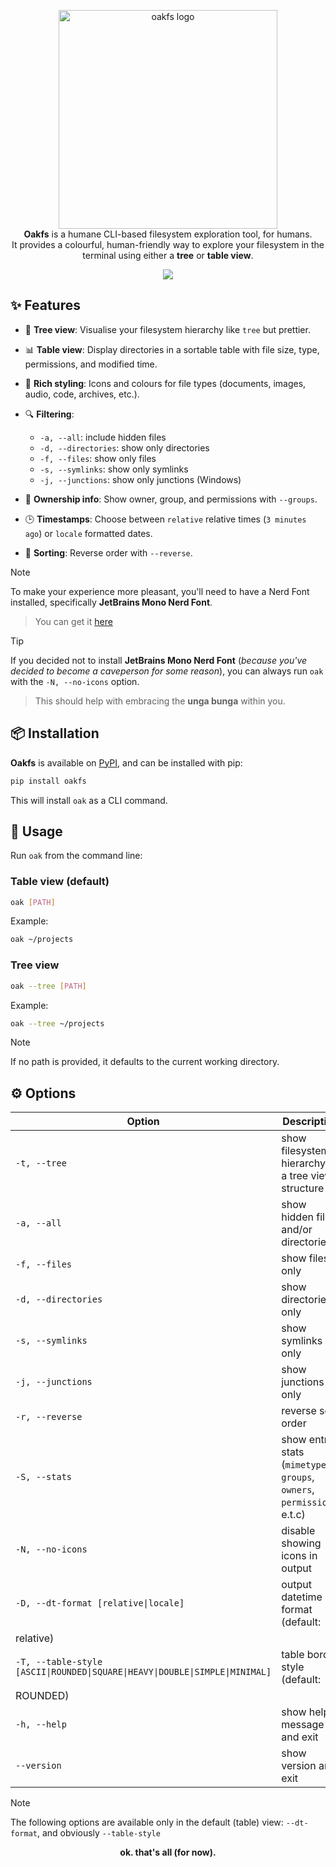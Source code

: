 <p align="center">
  <img src="https://i.imgur.com/BpRXcOW.png" alt="oakfs logo" width="350"/>
  <br>
  <strong>Oakfs</strong> is a humane CLI-based filesystem exploration tool, for humans.<br/>
  It provides a colourful, human-friendly way to explore your filesystem in the terminal using either a <b>tree</b> or <b>table view</b>.
</p>

<p align="center">
  <img src="https://i.imgur.com/d0aFCzQ.gif">
</p>

## ✨ Features

- 🌳 **Tree view**: Visualise your filesystem hierarchy like `tree` but prettier.
- 📊 **Table view**: Display directories in a sortable table with file size, type, permissions, and modified time.
- 🎨 **Rich styling**: Icons and colours for file types (documents, images, audio, code, archives, etc.).
- 🔍 **Filtering**:
    - `-a, --all`: include hidden files
    - `-d, --directories`: show only directories
    - `-f, --files`: show only files
    - `-s, --symlinks`: show only symlinks
    - `-j, --junctions`: show only junctions (Windows)

- 👥 **Ownership info**: Show owner, group, and permissions with `--groups`.
- 🕒 **Timestamps**: Choose between `relative` relative times (`3 minutes ago`) or `locale` formatted dates.
- 🔄 **Sorting**: Reverse order with `--reverse`.

> [!Note]
> To make your experience more pleasant, you'll need to have a Nerd Font installed, specifically **JetBrains Mono Nerd
Font**.
>> You can get it [here](https://github.com/ryanoasis/nerd-fonts/releases/download/v3.4.0/JetBrainsMono.zip)

> [!Tip]
> If you decided not to install **JetBrains Mono Nerd Font** (_because you've decided to become a caveperson for some
reason_), you can
> always run `oak` with the `-N, --no-icons` option.
>> This should help with embracing the **unga bunga** within you.

## 📦 Installation

**Oakfs** is available on [PyPI](https://pypi.org/project/pypi), and can be installed with pip:

```bash
pip install oakfs
```

This will install `oak` as a CLI command.

## 🚀 Usage

Run `oak` from the command line:

### Table view (default)

```bash
oak [PATH]
```

Example:

```bash
oak ~/projects
```

### Tree view

```bash
oak --tree [PATH]
```

Example:

```bash
oak --tree ~/projects
```

> [!Note]
> If no path is provided, it defaults to the current working directory.

## ⚙️ Options

| Option                                                                        | Description                                                              |
|-------------------------------------------------------------------------------|--------------------------------------------------------------------------|
| `-t, --tree`                                                                  | show filesystem hierarchy in a tree view structure                       |
| `-a, --all`                                                                   | show hidden files and/or directories                                     |
| `-f, --files`                                                                 | show files only                                                          |
| `-d, --directories`                                                           | show directories only                                                    |
| `-s, --symlinks`                                                              | show symlinks only                                                       |
| `-j, --junctions`                                                             | show junctions only <Windows>                                            |
| `-r, --reverse`                                                               | reverse sort order                                                       |
| `-S, --stats`                                                                 | show entry stats (`mimetypes`, `groups`, `owners`, `permissions`, e.t.c) |
| `-N, --no-icons`                                                              | disable showing icons in output                                          |
| `-D, --dt-format [relative\|locale]`                                          | output datetime format (default:                                         |
| relative)                                                                     |                                                                          |
| `-T, --table-style  [ASCII\|ROUNDED\|SQUARE\|HEAVY\|DOUBLE\|SIMPLE\|MINIMAL]` | table border style (default:                                             |
| ROUNDED)                                                                      |                                                                          |
| `-h, --help`                                                                  | show help message and exit                                               |
| `--version`                                                                   | show version and exit                                                    |

> [!Note]
> The following options are available only in the default (table) view: `--dt-format`, and obviously `--table-style`


<p align="center">
  <strong>ok. that's all (for now).</strong>
</p>